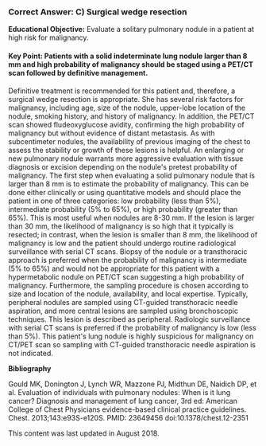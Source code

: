 
### Correct Answer: C) Surgical wedge resection 

**Educational Objective:** Evaluate a solitary pulmonary nodule in a patient at high risk for malignancy.

#### **Key Point:** Patients with a solid indeterminate lung nodule larger than 8 mm and high probability of malignancy should be staged using a PET/CT scan followed by definitive management.

Definitive treatment is recommended for this patient and, therefore, a surgical wedge resection is appropriate. She has several risk factors for malignancy, including age, size of the nodule, upper-lobe location of the nodule, smoking history, and history of malignancy. In addition, the PET/CT scan showed fludeoxyglucose avidity, confirming the high probability of malignancy but without evidence of distant metastasis. As with subcentimeter nodules, the availability of previous imaging of the chest to assess the stability or growth of these lesions is helpful. An enlarging or new pulmonary nodule warrants more aggressive evaluation with tissue diagnosis or excision depending on the nodule's pretest probability of malignancy. The first step when evaluating a solid pulmonary nodule that is larger than 8 mm is to estimate the probability of malignancy. This can be done either clinically or using quantitative models and should place the patient in one of three categories: low probability (less than 5%), intermediate probability (5% to 65%), or high probability (greater than 65%). This is most useful when nodules are 8-30 mm. If the lesion is larger than 30 mm, the likelihood of malignancy is so high that it typically is resected; in contrast, when the lesion is smaller than 8 mm, the likelihood of malignancy is low and the patient should undergo routine radiological surveillance with serial CT scans.
Biopsy of the nodule or a transthoracic approach is preferred when the probability of malignancy is intermediate (5% to 65%) and would not be appropriate for this patient with a hypermetabolic nodule on PET/CT scan suggesting a high probability of malignancy. Furthermore, the sampling procedure is chosen according to size and location of the nodule, availability, and local expertise. Typically, peripheral nodules are sampled using CT-guided transthoracic needle aspiration, and more central lesions are sampled using bronchoscopic techniques. This lesion is described as peripheral.
Radiologic surveillance with serial CT scans is preferred if the probability of malignancy is low (less than 5%).
This patient's lung nodule is highly suspicious for malignancy on CT/PET scan so sampling with CT-guided transthoracic needle aspiration is not indicated.

**Bibliography**

Gould MK, Donington J, Lynch WR, Mazzone PJ, Midthun DE, Naidich DP, et al. Evaluation of individuals with pulmonary nodules: When is it lung cancer? Diagnosis and management of lung cancer, 3rd ed: American College of Chest Physicians evidence-based clinical practice guidelines. Chest. 2013;143:e93S-e120S. PMID: 23649456 doi:10.1378/chest.12-2351

This content was last updated in August 2018.